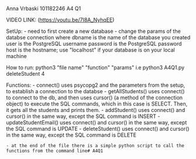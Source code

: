 Anna Vrbaski 101182246 A4 Q1

VIDEO LINK: (https://youtu.be/7I8A_NyhqEE)

SetUp:
    - need to first create a new database
    - change the params of the databse connection where
        dbname is the name of the database you created
        user is the PostgreSQL username 
        password is the PostgreSQL password 
        host is the hostname; use "localhost" if your database is on your local machine

How to run:
    python3 "file name" "function" "params"
    i.e python3 A4Q1.py deleteStudent 4

Functions:
    - connect() uses psycopg2 and the parameters from the setup, to establish a connection to the databse
    - getAllStudents() uses connect() to connect to the db, and then uses cursor() (a method of the connection object)
        to execute the SQL commands, which in this case is SELECT. Then, it gets all the students and prints them.
    - addStudent() uses connect() and cursor() in the same way, except the SQL command is INSERT
    - updateStudentEmail() uses connect() and cursor() in the same way, except the SQL command is UPDATE
    - deleteStudent() uses connect() and cursor() in the same way, except the SQL command is DELETE

    - at the end of the file there is a simple python script to call the functions from the command line# A4Q1
 
